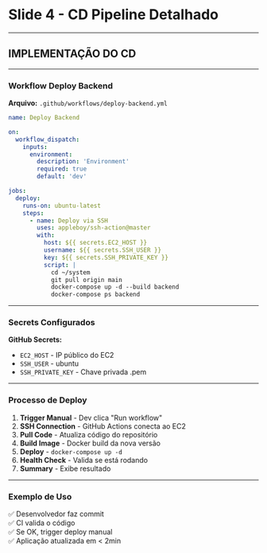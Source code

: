 # Slide 4 - CD Pipeline Detalhado

---

## IMPLEMENTAÇÃO DO CD

---

### Workflow Deploy Backend

**Arquivo:** `.github/workflows/deploy-backend.yml`

```yaml
name: Deploy Backend

on:
  workflow_dispatch:
    inputs:
      environment:
        description: 'Environment'
        required: true
        default: 'dev'

jobs:
  deploy:
    runs-on: ubuntu-latest
    steps:
      - name: Deploy via SSH
        uses: appleboy/ssh-action@master
        with:
          host: ${{ secrets.EC2_HOST }}
          username: ${{ secrets.SSH_USER }}
          key: ${{ secrets.SSH_PRIVATE_KEY }}
          script: |
            cd ~/system
            git pull origin main
            docker-compose up -d --build backend
            docker-compose ps backend
```

---

### Secrets Configurados

**GitHub Secrets:**
- `EC2_HOST` - IP público do EC2
- `SSH_USER` - ubuntu
- `SSH_PRIVATE_KEY` - Chave privada .pem

---

### Processo de Deploy

1. **Trigger Manual** - Dev clica "Run workflow"
2. **SSH Connection** - GitHub Actions conecta ao EC2
3. **Pull Code** - Atualiza código do repositório
4. **Build Image** - Docker build da nova versão
5. **Deploy** - `docker-compose up -d`
6. **Health Check** - Valida se está rodando
7. **Summary** - Exibe resultado

---

### Exemplo de Uso

✅ Desenvolvedor faz commit  
✅ CI valida o código  
✅ Se OK, trigger deploy manual  
✅ Aplicação atualizada em < 2min

